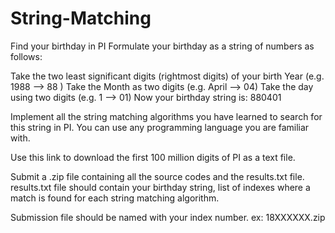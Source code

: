 # String-Matching
Find your birthday in PI
Formulate your birthday as a string of numbers as follows:

Take the two least significant digits (rightmost digits) of your birth Year (e.g. 1988 -->  88 )
Take the Month as two digits (e.g. April --> 04)
Take the day using two digits (e.g. 1 --> 01)
Now your birthday string is: 880401



Implement all the string matching algorithms you have learned to search for this string in PI. You can use any programming language you are familiar with.

Use this link to download the first 100 million digits of PI as a text file.



Submit a .zip file containing all the source codes and the results.txt file. results.txt file should contain your birthday string, list of indexes where a match is found for each string matching algorithm. 

Submission file should be named with your index number. ex: 18XXXXXX.zip


